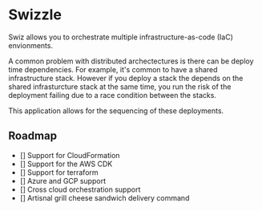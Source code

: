# Swizzle

Swiz allows you to orchestrate multiple infrastructure-as-code (IaC) envionments. 

A common problem with distributed archectectures is there can be deploy time dependencies. For example, it's common to have a shared infrastructure stack. However if you deploy a stack the depends on the shared infrasturcture stack at the same time, you run the risk of the deployment failing due to a race condition between the stacks.

This application allows for the sequencing of these deployments.

## Roadmap

- [] Support for CloudFormation
- [] Support for the AWS CDK
- [] Support for terraform
- [] Azure and GCP support
- [] Cross cloud orchestration support
- [] Artisnal grill cheese sandwich delivery command